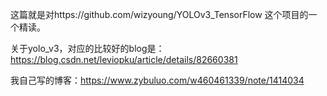这篇就是对https://github.com/wizyoung/YOLOv3_TensorFlow 这个项目的一个精读。

关于yolo_v3，对应的比较好的blog是：https://blog.csdn.net/leviopku/article/details/82660381

我自己写的博客：https://www.zybuluo.com/w460461339/note/1414034
